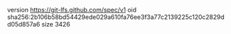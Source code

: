 version https://git-lfs.github.com/spec/v1
oid sha256:2b106b58bd54429ede029a610fa76ee3f3a77c2139225c120c2829dd05d857a6
size 3426
